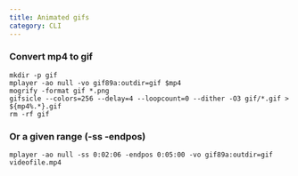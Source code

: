 ```yaml
---
title: Animated gifs
category: CLI
---
```


### Convert mp4 to gif

    mkdir -p gif
    mplayer -ao null -vo gif89a:outdir=gif $mp4
    mogrify -format gif *.png
    gifsicle --colors=256 --delay=4 --loopcount=0 --dither -O3 gif/*.gif > ${mp4%.*}.gif
    rm -rf gif

### Or a given range (-ss -endpos)

    mplayer -ao null -ss 0:02:06 -endpos 0:05:00 -vo gif89a:outdir=gif videofile.mp4
